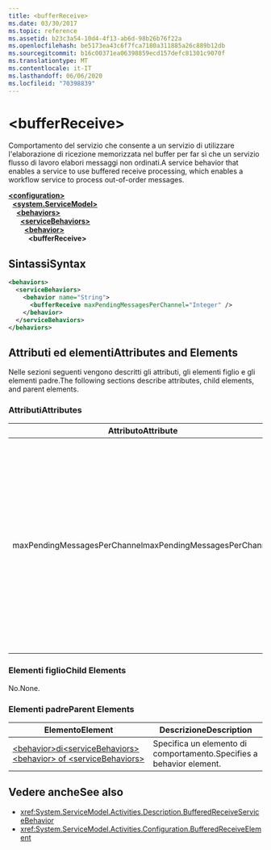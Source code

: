 ```yaml
---
title: <bufferReceive>
ms.date: 03/30/2017
ms.topic: reference
ms.assetid: b23c3a54-10d4-4f13-ab6d-98b26b76f22a
ms.openlocfilehash: be5173ea43c6f7fca7180a311885a26c889b12db
ms.sourcegitcommit: b16c00371ea06398859ecd157defc81301c9070f
ms.translationtype: MT
ms.contentlocale: it-IT
ms.lasthandoff: 06/06/2020
ms.locfileid: "70398839"
---
```

# \<bufferReceive>
<span data-ttu-id="b0633-101">Comportamento del servizio che consente a un servizio di utilizzare l'elaborazione di ricezione memorizzata nel buffer per far sì che un servizio flusso di lavoro elabori messaggi non ordinati.</span><span class="sxs-lookup"><span data-stu-id="b0633-101">A service behavior that enables a service to use buffered receive processing, which enables a workflow service to process out-of-order messages.</span></span>  
  
[**\<configuration>**](../configuration-element.md)\
&nbsp;&nbsp;[**\<system.ServiceModel>**](system-servicemodel-of-workflow.md)\
&nbsp;&nbsp;&nbsp;&nbsp;[**\<behaviors>**](behaviors-of-workflow.md)\
&nbsp;&nbsp;&nbsp;&nbsp;&nbsp;&nbsp;[**\<serviceBehaviors>**](servicebehaviors-of-workflow.md)\
&nbsp;&nbsp;&nbsp;&nbsp;&nbsp;&nbsp;&nbsp;&nbsp;[**\<behavior>**](behavior-of-servicebehaviors-of-workflow.md)\
&nbsp;&nbsp;&nbsp;&nbsp;&nbsp;&nbsp;&nbsp;&nbsp;&nbsp;&nbsp;**\<bufferReceive>**  
  
## <a name="syntax"></a><span data-ttu-id="b0633-102">Sintassi</span><span class="sxs-lookup"><span data-stu-id="b0633-102">Syntax</span></span>  
  
```xml  
<behaviors>
  <serviceBehaviors>
    <behavior name="String">
      <bufferReceive maxPendingMessagesPerChannel="Integer" />
    </behavior>
  </serviceBehaviors>
</behaviors>  
```  
  
## <a name="attributes-and-elements"></a><span data-ttu-id="b0633-103">Attributi ed elementi</span><span class="sxs-lookup"><span data-stu-id="b0633-103">Attributes and Elements</span></span>  
 <span data-ttu-id="b0633-104">Nelle sezioni seguenti vengono descritti gli attributi, gli elementi figlio e gli elementi padre.</span><span class="sxs-lookup"><span data-stu-id="b0633-104">The following sections describe attributes, child elements, and parent elements.</span></span>  
  
### <a name="attributes"></a><span data-ttu-id="b0633-105">Attributi</span><span class="sxs-lookup"><span data-stu-id="b0633-105">Attributes</span></span>  
  
|<span data-ttu-id="b0633-106">Attributo</span><span class="sxs-lookup"><span data-stu-id="b0633-106">Attribute</span></span>|<span data-ttu-id="b0633-107">Descrizione</span><span class="sxs-lookup"><span data-stu-id="b0633-107">Description</span></span>|  
|---------------|-----------------|  
|<span data-ttu-id="b0633-108">maxPendingMessagesPerChannel</span><span class="sxs-lookup"><span data-stu-id="b0633-108">maxPendingMessagesPerChannel</span></span>|<span data-ttu-id="b0633-109">Integer che specifica il numero massimo di messaggi in sospeso consentiti per ogni canale.</span><span class="sxs-lookup"><span data-stu-id="b0633-109">An integer that specifies the maximum number of pending messages allowed for each channel.</span></span> <span data-ttu-id="b0633-110">Il valore predefinito è 512.</span><span class="sxs-lookup"><span data-stu-id="b0633-110">The default value is 512.</span></span> <span data-ttu-id="b0633-111">Questa proprietà limita il numero di messaggi non ordinati che possono essere ricevuti da un servizio flusso di lavoro.</span><span class="sxs-lookup"><span data-stu-id="b0633-111">This property limits the number of out-of-order messages that can be received by a workflow service.</span></span>|  
  
### <a name="child-elements"></a><span data-ttu-id="b0633-112">Elementi figlio</span><span class="sxs-lookup"><span data-stu-id="b0633-112">Child Elements</span></span>  
 <span data-ttu-id="b0633-113">No.</span><span class="sxs-lookup"><span data-stu-id="b0633-113">None.</span></span>  
  
### <a name="parent-elements"></a><span data-ttu-id="b0633-114">Elementi padre</span><span class="sxs-lookup"><span data-stu-id="b0633-114">Parent Elements</span></span>  
  
|<span data-ttu-id="b0633-115">Elemento</span><span class="sxs-lookup"><span data-stu-id="b0633-115">Element</span></span>|<span data-ttu-id="b0633-116">Descrizione</span><span class="sxs-lookup"><span data-stu-id="b0633-116">Description</span></span>|  
|-------------|-----------------|  
|[<span data-ttu-id="b0633-117">\<behavior>di\<serviceBehaviors></span><span class="sxs-lookup"><span data-stu-id="b0633-117">\<behavior> of \<serviceBehaviors></span></span>](behavior-of-servicebehaviors-of-workflow.md)|<span data-ttu-id="b0633-118">Specifica un elemento di comportamento.</span><span class="sxs-lookup"><span data-stu-id="b0633-118">Specifies a behavior element.</span></span>|  
  
## <a name="see-also"></a><span data-ttu-id="b0633-119">Vedere anche</span><span class="sxs-lookup"><span data-stu-id="b0633-119">See also</span></span>

- <xref:System.ServiceModel.Activities.Description.BufferedReceiveServiceBehavior>
- <xref:System.ServiceModel.Activities.Configuration.BufferedReceiveElement>
